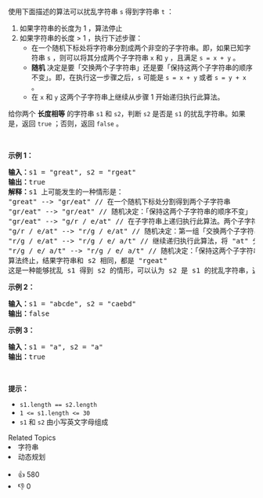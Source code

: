 使用下面描述的算法可以扰乱字符串 <code>s</code> 得到字符串 <code>t</code> ：

<ol> 
 <li>如果字符串的长度为 1 ，算法停止</li> 
 <li>如果字符串的长度 &gt; 1 ，执行下述步骤： 
  <ul> 
   <li>在一个随机下标处将字符串分割成两个非空的子字符串。即，如果已知字符串 <code>s</code> ，则可以将其分成两个子字符串 <code>x</code> 和 <code>y</code> ，且满足 <code>s = x + y</code> 。</li> 
   <li><strong>随机</strong> 决定是要「交换两个子字符串」还是要「保持这两个子字符串的顺序不变」。即，在执行这一步骤之后，<code>s</code> 可能是 <code>s = x + y</code> 或者 <code>s = y + x</code> 。</li> 
   <li>在 <code>x</code> 和 <code>y</code> 这两个子字符串上继续从步骤 1 开始递归执行此算法。</li> 
  </ul> </li> 
</ol>

<p>给你两个 <strong>长度相等</strong> 的字符串 <code>s1</code><em> </em>和&nbsp;<code>s2</code>，判断&nbsp;<code>s2</code><em>&nbsp;</em>是否是&nbsp;<code>s1</code><em>&nbsp;</em>的扰乱字符串。如果是，返回 <code>true</code> ；否则，返回 <code>false</code> 。</p>

<p>&nbsp;</p>

<p><strong>示例 1：</strong></p>

<pre>
<strong>输入：</strong>s1 = "great", s2 = "rgeat"
<strong>输出：</strong>true
<strong>解释：</strong>s1 上可能发生的一种情形是：
"great" --&gt; "gr/eat" // 在一个随机下标处分割得到两个子字符串
"gr/eat" --&gt; "gr/eat" // 随机决定：「保持这两个子字符串的顺序不变」
"gr/eat" --&gt; "g/r / e/at" // 在子字符串上递归执行此算法。两个子字符串分别在随机下标处进行一轮分割
"g/r / e/at" --&gt; "r/g / e/at" // 随机决定：第一组「交换两个子字符串」，第二组「保持这两个子字符串的顺序不变」
"r/g / e/at" --&gt; "r/g / e/ a/t" // 继续递归执行此算法，将 "at" 分割得到 "a/t"
"r/g / e/ a/t" --&gt; "r/g / e/ a/t" // 随机决定：「保持这两个子字符串的顺序不变」
算法终止，结果字符串和 s2 相同，都是 "rgeat"
这是一种能够扰乱 s1 得到 s2 的情形，可以认为 s2 是 s1 的扰乱字符串，返回 true
</pre>

<p><strong>示例 2：</strong></p>

<pre>
<strong>输入：</strong>s1 = "abcde", s2 = "caebd"
<strong>输出：</strong>false
</pre>

<p><strong>示例 3：</strong></p>

<pre>
<strong>输入：</strong>s1 = "a", s2 = "a"
<strong>输出：</strong>true
</pre>

<p>&nbsp;</p>

<p><strong>提示：</strong></p>

<ul> 
 <li><code>s1.length == s2.length</code></li> 
 <li><code>1 &lt;= s1.length &lt;= 30</code></li> 
 <li><code>s1</code> 和 <code>s2</code> 由小写英文字母组成</li> 
</ul>

<div><div>Related Topics</div><div><li>字符串</li><li>动态规划</li></div></div><br><div><li>👍 580</li><li>👎 0</li></div>